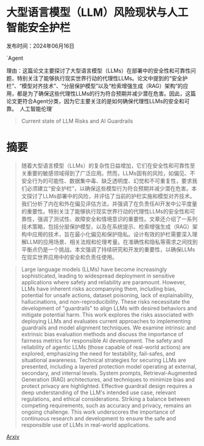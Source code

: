 # 大型语言模型（LLM）风险现状与人工智能安全护栏

发布时间：2024年06月16日

`Agent

理由：这篇论文主要探讨了大型语言模型（LLMs）在部署中的安全性和可靠性问题，特别关注了能够执行现实世界行动的代理性LLMs。论文中提到的“安全护栏”、“模型对齐技术”、“分层保护模型”以及“检索增强生成（RAG）架构”的应用，都是为了确保这些代理性LLMs的行为符合预期并减少潜在危害。因此，这篇论文更符合Agent分类，因为它主要关注的是如何确保代理性LLMs的安全和可靠。` `人工智能伦理`

> Current state of LLM Risks and AI Guardrails

# 摘要

> 随着大型语言模型（LLMs）的复杂性日益增加，它们在安全性和可靠性至关重要的敏感领域得到了广泛应用。然而，LLMs固有的风险，如偏见、不安全行为的可能性、数据集中毒、缺乏透明度、幻觉和不可重复性，要求我们必须建立“安全护栏”，以确保这些模型行为符合预期并减少潜在危害。本文探讨了LLMs部署中的风险，并评估了当前的护栏实施和模型对齐技术。我们分析了内在和外在偏见评估方法，并强调了在负责任AI开发中公平度量的重要性。特别关注了能够执行现实世界行动的代理性LLMs的安全性和可靠性，强调了测试性、故障安全和情境意识的重要性。文章还介绍了一系列技术策略，包括分层保护模型，以及在系统提示、检索增强生成（RAG）架构中应用的技术，旨在最小化偏见和保护隐私。设计有效的护栏需要深入理解LLM的应用场景、相关法规和伦理考量。在准确性和隐私等需求之间找到平衡点仍是一个挑战。本文强调了持续研究和开发的重要性，以确保LLMs在现实世界应用中的安全和负责任使用。

> Large language models (LLMs) have become increasingly sophisticated, leading to widespread deployment in sensitive applications where safety and reliability are paramount. However, LLMs have inherent risks accompanying them, including bias, potential for unsafe actions, dataset poisoning, lack of explainability, hallucinations, and non-reproducibility. These risks necessitate the development of "guardrails" to align LLMs with desired behaviors and mitigate potential harm.
  This work explores the risks associated with deploying LLMs and evaluates current approaches to implementing guardrails and model alignment techniques. We examine intrinsic and extrinsic bias evaluation methods and discuss the importance of fairness metrics for responsible AI development. The safety and reliability of agentic LLMs (those capable of real-world actions) are explored, emphasizing the need for testability, fail-safes, and situational awareness.
  Technical strategies for securing LLMs are presented, including a layered protection model operating at external, secondary, and internal levels. System prompts, Retrieval-Augmented Generation (RAG) architectures, and techniques to minimize bias and protect privacy are highlighted.
  Effective guardrail design requires a deep understanding of the LLM's intended use case, relevant regulations, and ethical considerations. Striking a balance between competing requirements, such as accuracy and privacy, remains an ongoing challenge. This work underscores the importance of continuous research and development to ensure the safe and responsible use of LLMs in real-world applications.

[Arxiv](https://arxiv.org/abs/2406.12934)